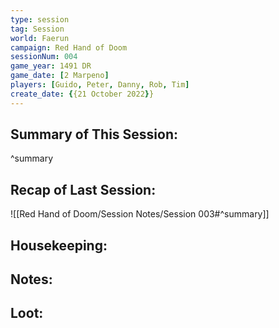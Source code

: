 ```yaml
---
type: session
tag: Session
world: Faerun
campaign: Red Hand of Doom
sessionNum: 004
game_year: 1491 DR
game_date: [2 Marpeno]
players: [Guido, Peter, Danny, Rob, Tim]
create_date: {{21 October 2022}}
---
```




## Summary of This Session:

^summary

## Recap of Last Session:
![[Red Hand of Doom/Session Notes/Session 003#^summary]]

## Housekeeping:

## Notes:

## Loot:
